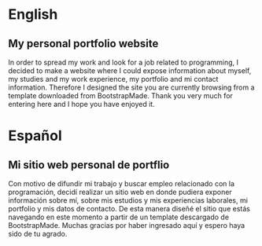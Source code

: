 # English
## My personal portfolio website

In order to spread my work and look for a job related to programming, I decided to make a website where I could expose
information about myself, my studies and my work experience, my portfolio and mi contact information.
Therefore I designed the site you are currently browsing from a template downloaded from BootstrapMade.
Thank you very much for entering here and I hope you have enjoyed it.

# Español
## Mi sitio web personal de portflio
Con motivo de difundir mi trabajo y buscar empleo relacionado con la programación, decidí realizar un sitio web en donde
pudiera exponer información sobre mí, sobre mis estudios y mis experiencias laborales, mi portfolio y mis datos de contacto.
De esta manera diseñé el sitio que estás navegando en este momento a partir de un template descargado de BootstrapMade.
Muchas gracias por haber ingresado aquí y espero haya sido de tu agrado.